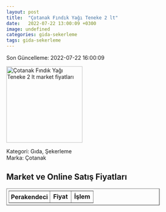 ```yaml
---
layout: post
title:  "Çotanak Fındık Yağı Teneke 2 lt"
date:   2022-07-22 13:00:09 +0300
image: undefined
categories: gida-sekerleme
tags: gida-sekerleme
---
```


Son Güncelleme: 2022-07-22 16:00:09

<img src="undefined" width="200" alt="Çotanak Fındık Yağı Teneke 2 lt market fiyatları" />

Kategori: Gıda, Şekerleme
<br />
Marka: Çotanak

<h2>Market ve Online Satış Fiyatları</h2>

<table border="1" style="padding: 5px;width:80%;">
  <tr>
    <td style="padding: 5px;"><strong>Perakendeci</strong></td>
    <td><strong>Fiyat</strong></td>
    <td><strong>İşlem</strong></td>
  </tr>
  
</table>
